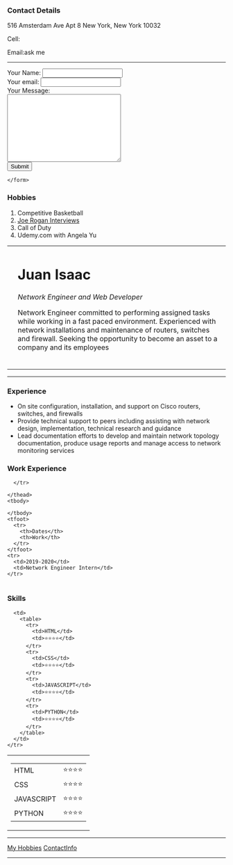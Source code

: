 <!DOCTYPE html>
<html lang="en" dir="ltr">
  <head>
    <meta charset="utf-8">
    <title>ContactInfo</title>
  </head>
  <body>
    <h3>Contact Details</h3>
    <p>516 Amsterdam Ave Apt 8 New York, New York 10032</p>
    <p>Cell:</p>
    <p>Email:ask me</p>
    <hr>
    <form class="" action="index.html" method="post">
    <label>Your Name:</label>
    <input type="text" name="" value=""><br>
    <label>Your email:</label>
    <input type="email" name="" value=""><br>
    <label>Your Message:</label><br>
    <textarea name="name" rows="10" cols="30"></textarea><br>
    <input type="submit" name="">

    </form>

  </body>
</html>

<!DOCTYPE html>
<html lang="en" dir="ltr">

<head>
  <meta charset="utf-8">
  <title>My Hobbies</title>
</head>

<body>
  <h3>Hobbies</h3>
  <ol>
    <li>Competitive Basketball</li>    <li><a href="https://www.youtube.com/watch?v=RcYjXbSJBN8">Joe Rogan Interviews</a></li>
    <li>Call of Duty</li>
    <li>Udemy.com with Angela Yu</li>
  </ol>
</body>

</html>

<!DOCTYPE html>
<html>

<head>
  <meta charset="utf-8">
  <title>juans personal site</title>
</head>


<body>
  <table>
    <tr>
      <td><img src="https://media-exp1.licdn.com/dms/image/C4E03AQGovK-hbiniRw/profile-displayphoto-shrink_200_200/0?e=1595462400&v=beta&t=xD1p6U7qGJnBTpPrC1264umdBMYlxgRBCO6fW2xgcS8" alt=""></td>
      <td>
        <h1>Juan Isaac</h1>
        <p><em>Network Engineer and Web Developer</em></p>
        <p>Network Engineer committed to performing assigned tasks while working in a fast paced environment. Experienced with network installations and maintenance of routers, switches and firewall. Seeking the opportunity to become an asset to a
          company
          and its employees</p><br>
      </td>
    </tr>
  </table>

  <hr>
  <h3>Experience</h3>
  <ul>
    <li>On site configuration, installation, and support on Cisco routers, switches, and firewalls</li>
    <li>Provide technical support to peers including assisting with network design, implementation, technical research and guidance</li>
    <li>Lead documentation efforts to develop and maintain network topology documentation, produce usage reports and manage access to network monitoring services</li>
  </ul>
  <h3>Work Experience</h3>

  <table cellspacing="10"
    <thead>
      <tr>

      </tr>

    </thead>
    <tbody>

    </tbody>
    <tfoot>
      <tr>
        <th>Dates</th>
        <th>Work</th>
      </tr>
    </tfoot>
    <tr>
      <td>2019-2020</td>
      <td>Network Engineer Intern</td>
    </tr>
  </table>
  <h3>Skills</h3>

  <table cellspacing="10">
    <tr>
      <td>
        <table>
          <tr>
            <td>HTML</td>
            <td>⭐️⭐️⭐️⭐️</td>
          </tr>
          <tr>
            <td>CSS</td>
            <td>⭐️⭐️⭐️⭐️</td>
          </tr>
          <tr>
            <td>JAVASCRIPT</td>
            <td>⭐️⭐️⭐️⭐️</td>
          </tr>
          <tr>
            <td>PYTHON</td>
            <td>⭐️⭐️⭐️⭐️</td>
          </tr>
        </table>
      </td>

      <td>
        <table>
          <tr>
            <td>HTML</td>
            <td>⭐️⭐️⭐️⭐️</td>
          </tr>
          <tr>
            <td>CSS</td>
            <td>⭐️⭐️⭐️⭐️</td>
          </tr>
          <tr>
            <td>JAVASCRIPT</td>
            <td>⭐️⭐️⭐️⭐️</td>
          </tr>
          <tr>
            <td>PYTHON</td>
            <td>⭐️⭐️⭐️⭐️</td>
          </tr>
        </table>
      </td>
    </tr>
  </table>

  <hr>
  <a href="hobbies.html">My Hobbies</a>
  <a href="contactinfo.html">ContactInfo</a>
  <hr>



</body>


</html>
